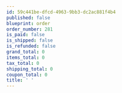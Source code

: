 ```yaml
---
id: 59c441be-dfcd-4963-9bb3-dc2ac881f4b4
published: false
blueprint: order
order_number: 281
is_paid: false
is_shipped: false
is_refunded: false
grand_total: 0
items_total: 0
tax_total: 0
shipping_total: 0
coupon_total: 0
title: ' '
---
```

